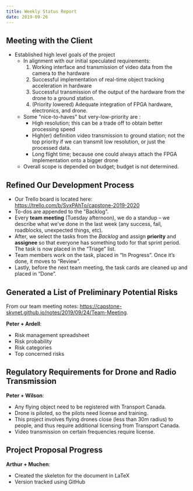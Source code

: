 ```yaml
---
title: Weekly Status Report
date: 2019-09-26
---
```



## Meeting with the Client

- Established high level goals of the project
  - In alignment with our initial speculated requirements:
    1. Working interface and transmission of video data from the camera to the hardware
    2. Successful implementation of real-time object tracking acceleration in hardware
    3. Successful transmission of the output of the hardware from the drone to a ground station.
    4. (Priority lowered) Adequate integration of FPGA hardware, electronics, and drone.
  - Some "nice-to-haves" but very-low-priority are :
    - High resolution; this can be a trade off to obtain better processing speed
    - High(er) definition video transmission to ground station; not the top priority if we can transmit low resolution, or just the processed data.
    - Long flight time; because one could always attach the FPGA implementation onto a bigger drone
  - Overall scope is depended on budget; budget is not determined.



## Refined Our Development Process

- Our Trello board is located here: <https://trello.com/b/SvxPAhTo/capstone-2019-2020>
- To-dos are appended to the "Backlog".
- Every **team meeting** (Tuesday afternoon), we do a standup – we describe what we’ve done in the last week (any success, fail, roadblocks, unexpected things, etc).
- After, we select the tasks from the *Backlog* and assign **priority** and **assignee** so that everyone has something todo for that sprint period. The task is now placed in the “Triage” list.
- Team members work on the task, placed in “In Progress”. Once it’s done, it moves to “Review”.
- Lastly, before the next team meeting, the task cards are cleaned up and placed in “Done”.



## Generated a List of Preliminary Potential Risks

From our team meeting notes: <https://capstone-skynet.github.io/notes/2019/09/24/Team-Meeting>.

**Peter + Ardell**:

- Risk management spreadsheet
- Risk probability
- Risk categories
- Top concerned risks



## Regulatory Requirements for Drone and Radio Transmission

**Peter + Wilson**:

- Any flying object need to be registered with Transport Canada.
- Drone is piloted, so the pilots need license and training.
- This project involves flying drones close (less than 30m radius) to people, and thus require additional licensing from Transport Canada.
- Video transmission on certain frequencies require license.



## Project Proposal Progress

**Arthur + Muchen**:

- Created the skeleton for the document in LaTeX
- Version tracked using GitHub




